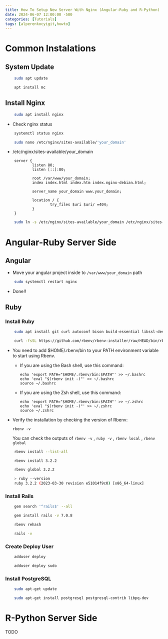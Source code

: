 ```yaml
---
title: How To Setup New Server With Nginx (Angular-Ruby and R-Python)
date: 2024-06-07 12:00:00 -500
categories: [Tutorials]
tags: [alperenkocyigit,howto]
---
```


# Common Instalations

## System Update
```bash
    sudo apt update
```

```bash
    apt install mc
```

## Install Nginx
```bash
    sudo apt install nginx
```

* Check nginx status
```bash
    systemctl status nginx
```

```bash
    sudo nano /etc/nginx/sites-available/'your_domain'
```

* /etc/nginx/sites-available/your_domain

```
    server {
            listen 80;
            listen [::]:80;

            root /var/www/your_domain;
            index index.html index.htm index.nginx-debian.html;

            server_name your_domain www.your_domain;

            location / {
                    try_files $uri $uri/ =404;
            }
    }
```

```bash
    sudo ln -s /etc/nginx/sites-available/your_domain /etc/nginx/sites-enabled/
```

# Angular-Ruby Server Side

## Angular

* Move your angular project inside to `/var/www/your_domain` path

```bash
    sudo systemctl restart nginx
```

* Done!!

## Ruby

### Install Ruby

```bash
    sudo apt install git curl autoconf bison build-essential libssl-dev libyaml-dev libreadline6-dev zlib1g-dev libncurses5-dev libffi-dev libgdbm6 libgdbm-dev libdb-dev
```

```bash
    curl -fsSL https://github.com/rbenv/rbenv-installer/raw/HEAD/bin/rbenv-installer | bash
```

* You need to add $HOME/.rbenv/bin to your PATH environment variable to start using Rbenv.

    - If you are using the Bash shell, use this command:
        ```
        echo 'export PATH="$HOME/.rbenv/bin:$PATH"' >> ~/.bashrc
        echo 'eval "$(rbenv init -)"' >> ~/.bashrc
        source ~/.bashrc
        ```
    - If you are using the Zsh shell, use this command:
        ```
        echo 'export PATH="$HOME/.rbenv/bin:$PATH"' >> ~/.zshrc
        echo 'eval "$(rbenv init -)"' >> ~/.zshrc
        source ~/.zshrc
        ```
* Verify the installation by checking the version of Rbenv:

    ```
    rbenv -v
    ```

    You can check the outputs of `rbenv -v` , `ruby -v` , `rbenv local` , `rbenv global`

```bash
    rbenv install --list-all
```

```bash
    rbenv install 3.2.2
```

```bash
    rbenv global 3.2.2
```

```bash
    > ruby --version
    ruby 3.2.2 (2023-03-30 revision e51014f9c0) [x86_64-linux]
```

### Install Rails

```bash
    gem search '^rails$' --all
```

```bash
    gem install rails -v 7.0.8
```

```bash
    rbenv rehash
```

```bash
    rails -v
```

### Create Deploy User

```bash
    adduser deploy
```
```bash
    adduser deploy sudo
```

### Install PostgreSQL

```bash
    sudo apt-get update
```

```bash
    sudo apt-get install postgresql postgresql-contrib libpq-dev
```

# R-Python Server Side

TODO